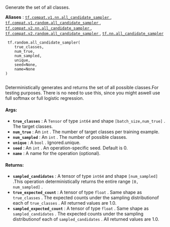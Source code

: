 Generate the set of all classes.

**Aliases** : [ `tf.compat.v1.nn.all_candidate_sampler` ](/api_docs/python/tf/random/all_candidate_sampler), [ `tf.compat.v1.random.all_candidate_sampler` ](/api_docs/python/tf/random/all_candidate_sampler), [ `tf.compat.v2.nn.all_candidate_sampler` ](/api_docs/python/tf/random/all_candidate_sampler), [ `tf.compat.v2.random.all_candidate_sampler` ](/api_docs/python/tf/random/all_candidate_sampler), [ `tf.nn.all_candidate_sampler` ](/api_docs/python/tf/random/all_candidate_sampler)

```
 tf.random.all_candidate_sampler(
    true_classes,
    num_true,
    num_sampled,
    unique,
    seed=None,
    name=None
)
 
```

Deterministically generates and returns the set of all possible classes.For testing purposes.  There is no need to use this, since you might aswell use full softmax or full logistic regression.

#### Args:
- **`true_classes`** : A  `Tensor`  of type  `int64`  and shape  `[batch_size,num_true]` . The target classes.
- **`num_true`** : An  `int` .  The number of target classes per training example.
- **`num_sampled`** : An  `int` .  The number of possible classes.
- **`unique`** : A  `bool` . Ignored.unique.
- **`seed`** : An  `int` . An operation-specific seed. Default is 0.
- **`name`** : A name for the operation (optional).


#### Returns:
- **`sampled_candidates`** : A tensor of type  `int64`  and shape  `[num_sampled]` .This operation deterministically returns the entire range `[0, num_sampled]` .
- **`true_expected_count`** : A tensor of type  `float` .  Same shape as `true_classes` . The expected counts under the sampling distributionof each of  `true_classes` . All returned values are 1.0.
- **`sampled_expected_count`** : A tensor of type  `float` . Same shape as `sampled_candidates` . The expected counts under the sampling distributionof each of  `sampled_candidates` . All returned values are 1.0.
